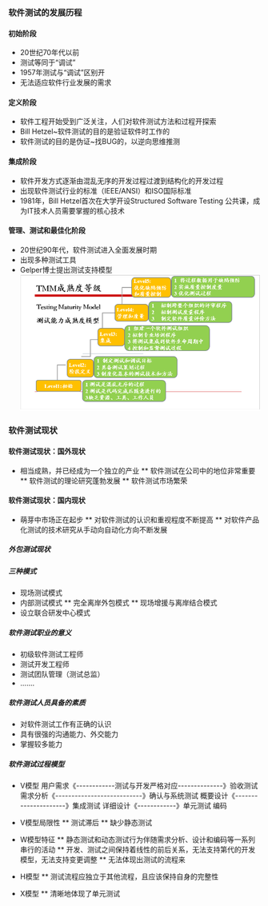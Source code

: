 ### 软件测试的发展历程
#### 初始阶段
* 20世纪70年代以前
* 测试等同于“调试”
* 1957年测试与“调试”区别开
* 无法适应软件行业发展的需求
#### 定义阶段
* 软件工程开始受到广泛关注，人们对软件测试方法和过程开探索
* Bill Hetzel~软件测试的目的是验证软件时工作的
* 软件测试的目的是伪证~找BUG的，以逆向思维推测
#### 集成阶段
* 软件开发方式逐渐由混乱无序的开发过程过渡到结构化的开发过程
* 出现软件测试行业的标准（IEEE/ANSI）和ISO国际标准
* 1981年，Bill Hetzel首次在大学开设Structured Software Testing 公共课，成为IT技术人员需要掌握的核心技术
#### 管理、测试和最佳化阶段
* 20世纪90年代，软件测试进入全面发展时期
* 出现多种测试工具
* Gelper博士提出测试支持模型
![Alt text](img/ceshi.png)

### 软件测试现状
#### 软件测试现状：国外现状
* 相当成熟，并已经成为一个独立的产业
** 软件测试在公司中的地位非常重要
** 软件测试的理论研究蓬勃发展
** 软件测试市场繁荣
#### 软件测试现状：国内现状
* 萌芽中市场正在起步
** 对软件测试的认识和重视程度不断提高
** 对软件产品化测试的技术研究从手动向自动化方向不断发展

##### 外包测试现状
##### 三种模式
* 现场测试模式
* 内部测试模式
** 完全离岸外包模式
** 现场增援与离岸结合模式
* 设立联合研发中心模式

##### 软件测试职业的意义
* 初级软件测试工程师
* 测试开发工程师
* 测试团队管理（测试总监）
* .......

##### 软件测试人员具备的素质
* 对软件测试工作有正确的认识
* 具有很强的沟通能力、外交能力
* 掌握较多能力


##### 软件测试过程模型
* V模型
用户需求《------------测试与开发严格对应--------------》验收测试
    需求分析《---------------------------》确认与系统测试
        概要设计《---------------------》集成测试
            详细设计《------------》单元测试
                    编码
* V模型局限性
** 测试滞后
** 缺少静态测试

* W模型特征
** 静态测试和动态测试行为伴随需求分析、设计和编码等一系列串行的活动
** 开发、测试之间保持着线性的前后关系，无法支持第代的开发模型，无法支持变更调整
** 无法体现出测试的流程来

* H模型
** 测试流程应独立于其他流程，且应该保持自身的完整性

* X模型
** 清晰地体现了单元测试